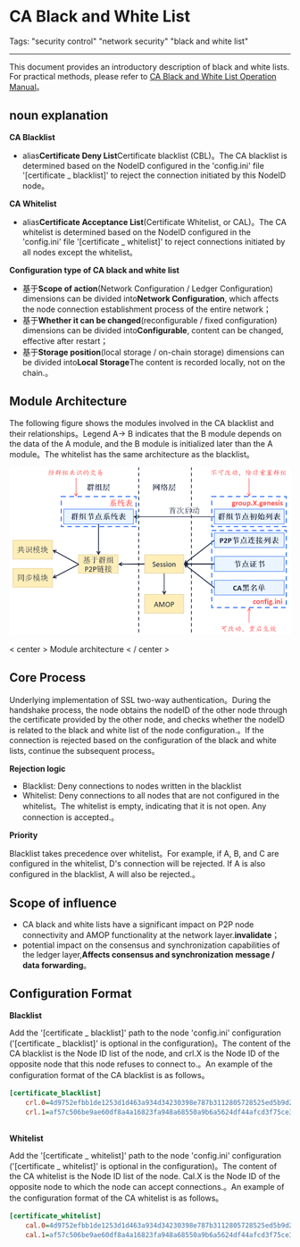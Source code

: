 # CA Black and White List

Tags: "security control" "network security" "black and white list"

----

This document provides an introductory description of black and white lists. For practical methods, please refer to [CA Black and White List Operation Manual](../../manual/certificate_list.md)。

## noun explanation

**CA Blacklist**

* alias**Certificate Deny List**Certificate blacklist (CBL)。The CA blacklist is determined based on the NodeID configured in the 'config.ini' file '[certificate _ blacklist]' to reject the connection initiated by this NodeID node。

**CA Whitelist**

* alias**Certificate Acceptance List**(Certificate Whitelist, or CAL)。The CA whitelist is determined based on the NodeID configured in the 'config.ini' file '[certificate _ whitelist]' to reject connections initiated by all nodes except the whitelist。

**Configuration type of CA black and white list**

- 基于**Scope of action**(Network Configuration / Ledger Configuration) dimensions can be divided into**Network Configuration**, which affects the node connection establishment process of the entire network；
- 基于**Whether it can be changed**(reconfigurable / fixed configuration) dimensions can be divided into**Configurable**, content can be changed, effective after restart；
- 基于**Storage position**(local storage / on-chain storage) dimensions can be divided into**Local Storage**The content is recorded locally, not on the chain.。

## Module Architecture

The following figure shows the modules involved in the CA blacklist and their relationships。Legend A-> B indicates that the B module depends on the data of the A module, and the B module is initialized later than the A module。The whitelist has the same architecture as the blacklist。

![](../../../images/node_management/architecture.png)

< center > Module architecture < / center >

## Core Process

Underlying implementation of SSL two-way authentication。During the handshake process, the node obtains the nodeID of the other node through the certificate provided by the other node, and checks whether the nodeID is related to the black and white list of the node configuration.。If the connection is rejected based on the configuration of the black and white lists, continue the subsequent process。

**Rejection logic**

* Blacklist: Deny connections to nodes written in the blacklist
* Whitelist: Deny connections to all nodes that are not configured in the whitelist。The whitelist is empty, indicating that it is not open. Any connection is accepted.。

**Priority**

Blacklist takes precedence over whitelist。For example, if A, B, and C are configured in the whitelist, D's connection will be rejected. If A is also configured in the blacklist, A will also be rejected.。

## Scope of influence

- CA black and white lists have a significant impact on P2P node connectivity and AMOP functionality at the network layer.**invalidate**；
- potential impact on the consensus and synchronization capabilities of the ledger layer,**Affects consensus and synchronization message / data forwarding**。

## Configuration Format

**Blacklist**

Add the '[certificate _ blacklist]' path to the node 'config.ini' configuration ('[certificate _ blacklist]' is optional in the configuration)。The content of the CA blacklist is the Node ID list of the node, and crl.X is the Node ID of the opposite node that this node refuses to connect to.。An example of the configuration format of the CA blacklist is as follows。

```ini
[certificate_blacklist]
    crl.0=4d9752efbb1de1253d1d463a934d34230398e787b3112805728525ed5b9d2ba29e4ad92c6fcde5156ede8baa5aca372a209f94dc8f283c8a4fa63e3787c338a4
    crl.1=af57c506be9ae60df8a4a16823fa948a68550a9b6a5624df44afcd3f75ce3afc6bb1416bcb7018e1a22c5ecbd016a80ffa57b4a73adc1aeaff4508666c9b633a
   
```

**Whitelist**

Add the '[certificate _ whitelist]' path to the node 'config.ini' configuration ('[certificate _ whitelist]' is optional in the configuration)。The content of the CA whitelist is the Node ID list of the node. Cal.X is the Node ID of the opposite node to which the node can accept connections.。An example of the configuration format of the CA whitelist is as follows。

``` ini
[certificate_whitelist]
    cal.0=4d9752efbb1de1253d1d463a934d34230398e787b3112805728525ed5b9d2ba29e4ad92c6fcde5156ede8baa5aca372a209f94dc8f283c8a4fa63e3787c338a4
    cal.1=af57c506be9ae60df8a4a16823fa948a68550a9b6a5624df44afcd3f75ce3afc6bb1416bcb7018e1a22c5ecbd016a80ffa57b4a73adc1aeaff4508666c9b633a
```
